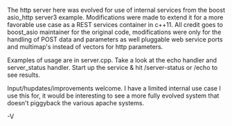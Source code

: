The http server here was evolved for use of internal services from the boost asio_http server3 example.  Modifications were made to extend it for a more favorable use case as a REST services container in c++11.  All credit goes to boost_asio maintainer for the original code, modifications were only for the handling of POST data and parameters as well pluggable web service ports and multimap's instead of vectors for http parameters.

Examples of usage are in server.cpp.  Take a look at the echo handler and server_status handler.   Start up the service & hit /server-status or /echo to see results.

Input/hupdates/improvements welcome.  I have a limited internal use case I use this for, it would be interesting to see a more fully evolved system that doesn't piggyback the various apache systems.

-V
